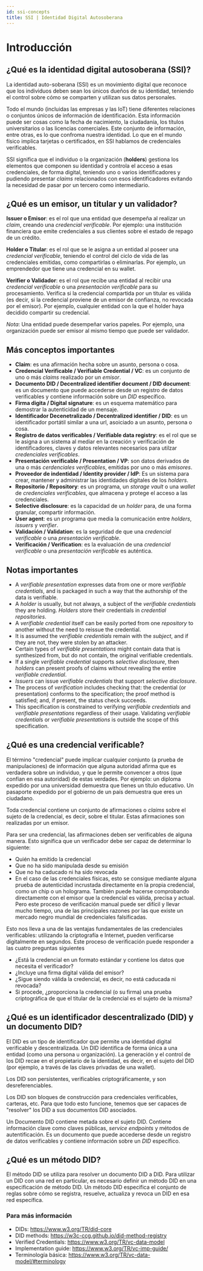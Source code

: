 ```yaml
---
id: ssi-concepts
title: SSI | Identidad Digital Autosoberana
---
```


# Introducción
## ¿Qué es la identidad digital autosoberana (SSI)?
La identidad auto-soberana (SSI) es un movimiento digital que reconoce que los individuos deben sean los únicos dueños de su identidad, teniendo el control sobre cómo se comparten y utilizan sus datos personales.

Todo el mundo (incluidas las empresas y las IoT) tiene diferentes relaciones o conjuntos únicos de información de identificación. Esta información puede ser cosas como la fecha de nacimiento, la ciudadanía, los títulos universitarios o las licencias comerciales. Este conjunto de información, entre otras, es lo que confroma nuestra identidad. Lo que en el mundo físico implica tarjetas o certificados, en SSI hablamos de credenciales verificables.

SSI significa que el individuo o la organización (**holders**) gestiona los elementos que componen su identidad y controla el acceso a esas credenciales, de forma digital, teniendo uno o varios identificadores y pudiendo presentar *claims* relacionados con esos identificadores evitando la necesidad de pasar por un tercero como intermediario.


## ¿Qué es un emisor, un titular y un validador?
**Issuer o Emisor**: es el rol que una entidad que desempeña al realizar un *claim*, creando una *credencial verificable*. Por ejemplo: una institución financiera que emite credenciales a sus clientes sobre el estado de repago de un crédito.

**Holder o Titular**: es el rol que se le asigna a un entidad al poseer una *credencial verificable*, teniendo el control del ciclo de vida de las credenciales emitidas, como compartirlas o eliminarlas. Por ejemplo, un emprendedor que tiene una credencial en su wallet.

**Verifier o Validador**: es el rol que recibe una entidad al recibir una *credencial verificable* o una *presentación verificable* para su procesamiento. Verifica si la credencial compartida por un titular es válida (es decir, si la credencial proviene de un emisor de confianza, no revocada por el emisor). Por ejemplo, cualquier entidad con la que el holder haya decidido compartir su credencial.

*Nota*: Una entidad puede desempeñar varios papeles. Por ejemplo, una organización puede ser emisor al mismo tiempo que puede ser validador.

## Más conceptos importantes
- **Claim**: es una afirmación hecha sobre un asunto, persona o cosa.
- **Credencial Verificable / Verifiable Credential / VC**: es un conjunto de uno o más *claims* realizado por un *emisor*.
- **Documento DID / Decentralized identifier document / DID document**: es un documento que puede accederse desde un registro de datos verificables y contiene información sobre un *DID* específico.
- **Firma digita / Digital signature**: es un esquema matemático para demostrar la autenticidad de un mensaje.
- **Identificador Decenetralizado / Decentralized identifier / DID**: es un identificador portátil similar a una url, asoiciado a un asunto, persona o cosa.
- **Registro de datos verificables / Verifiable data registry**: es el rol que se le asigna a un sistema al mediar en la creación y verificación de identificadores, claves y datos relevantes necesarios para utilzar *credenciales verificables*.
- **Presentación verificable / Presentation / VP**: son datos derivados de una o más *cerdenciales verificables*, emitidas por uno o más *emisores*.
- **Proveedor de indentidad / Identity provider / IdP**: Es un sistema para crear, mantener y administrar las identidades digitales de los *holders*.
- **Repositorio / Repository**: es un programa, un *storage vault* o una *wallet* de *credenciales verificables*, que almacena y protege el acceso a las credenciales.
- **Selective disclosure**: es la capacidad de un *holder* para, de una forma granular, compartir información.
- **User agent**: es un programa que media la comunicación entre *holders*, *issuers* y *verifier*.
- **Validación / Validation**: es la seguridad de que una *credencial verificable* o una *presentación verificable*.
- **Verificación / Verification**: es la evaluación de una *credencial verificable* o una *presentación verificable* es auténtica.

## Notas importantes

- A *verifiable presentation* expresses data from one or more *verifiable credentials*, and is packaged in such a way that the authorship of the data is verifiable.
- A *holder* is usually, but not always, a subject of the *verifiable credentials* they are holding. *Holders* store their credentials in *credential repositories*.
- A *verifiable credential* itself can be easily ported from one *repository* to another without the need to reissue the credential.
- It is assumed the *verifiable credentials* remain with the *subject*, and if they are not, they were stolen by an attacker.
- Certain types of *verifiable presentations* might contain data that is synthesized from, but do not contain, the original verifiable credentials.
- If a single *verifiable credential* supports *selective disclosure*, then *holders* can present proofs of claims without revealing the entire *verifiable credential*.
- *Issuers* can issue *verifiable credentials* that support *selective disclosure*.
- The process of *verification* includes checking that: the credential (or presentation) conforms to the specification; the proof method is satisfied; and, if present, the status check succeeds.
- This specification is constrained to verifying *verifiable credentials* and *verifiable presentations* regardless of their usage. Validating *verifiable credential*s or *verifiable presentations* is outside the scope of this specification.



## ¿Qué es una credencial verificable?
El término "credencial" puede implicar cualquier conjunto (a prueba de manipulaciones) de información que alguna autoridad afirma que es verdadera sobre un individuo, y que le permite convencer a otros (que confían en esa autoridad) de estas verdades. Por ejemplo: un diploma expedido por una universidad demuestra que tienes un título educativo. Un pasaporte expedido por el gobierno de un país demuestra que eres un ciudadano.

Toda credencial contiene un conjunto de afirmaciones o *claims* sobre el sujeto de la credencial, es decir, sobre el titular. Estas afirmaciones son realizadas por un emisor.

Para ser una credencial, las afirmaciones deben ser verificables de alguna manera. Esto significa que un verificador debe ser capaz de determinar lo siguiente:

- Quién ha emitido la credencial
- Que no ha sido manipulada desde su emisión
- Que no ha caducado ni ha sido revocada
- En el caso de las credenciales físicas, esto se consigue mediante alguna prueba de autenticidad incrustada directamente en la propia credencial, como un chip o un holograma. También puede hacerse comprobando directamente con el emisor que la credencial es válida, precisa y actual. Pero este proceso de verificación manual puede ser difícil y llevar mucho tiempo, una de las principales razones por las que existe un mercado negro mundial de credenciales falsificadas.

Esto nos lleva a una de las ventajas fundamentales de las credenciales verificables: utilizando la criptografía e Internet, pueden verificarse digitalmente en segundos. Este proceso de verificación puede responder a las cuatro preguntas siguientes

- ¿Está la credencial en un formato estándar y contiene los datos que necesita el verificador?
- ¿Incluye una firma digital válida del emisor?
- ¿Sigue siendo válida la credencial, es decir, no está caducada ni revocada?
- Si procede, ¿proporciona la credencial (o su firma) una prueba criptográfica de que el titular de la credencial es el sujeto de la misma?


## ¿Qué es un identificador descentralizado (DID) y un documento DID?
El DID es un tipo de identificador que permite una identidad digital verificable y descentralizada. Un DID identifica de forma única a una entidad (como una persona u organización). La generación y el control de los DID recae en el propietario de la identidad, es decir, en el sujeto del DID (por ejemplo, a través de las claves privadas de una wallet).

Los DID son persistentes, verificables criptográficamente, y son desreferenciables.

Los DID son bloques de construcción para credenciales verificables, carteras, etc. Para que todo esto funcione, tenemos que ser capaces de "resolver" los DID a sus documentos DID asociados. 

Un Documento DID contiene metada sobre el sujeto DID. Contiene información clave como claves públicas, *service endpoints* y métodos de autentificación. Es un documento que puede accederse desde un registro de datos verificables y contiene información sobre un *DID* específico.

## ¿Qué es un método DID?
El método DID se utiliza para resolver un documento DID a DID. Para utilizar un DID con una red en particular, es necesario definir un método DID en una especificación de método DID. Un método DID especifica el conjunto de reglas sobre cómo se registra, resuelve, actualiza y revoca un DID en esa red específica.



### Para más información
- DIDs: https://www.w3.org/TR/did-core
- DID methods: https://w3c-ccg.github.io/did-method-registry
- Verified Credentials: https://www.w3.org/TR/vc-data-model
- Implementation guide: https://www.w3.org/TR/vc-imp-guide/
- Terminología básica: https://www.w3.org/TR/vc-data-model/#terminology